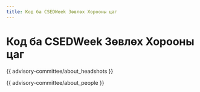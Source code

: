 ```yaml
---
title: Код ба CSEDWeek Зөвлөх Хорооны цаг
---
```


# Код ба CSEDWeek Зөвлөх Хорооны цаг

{{ advisory-committee/about_headshots }}

{{ advisory-committee/about_people }}